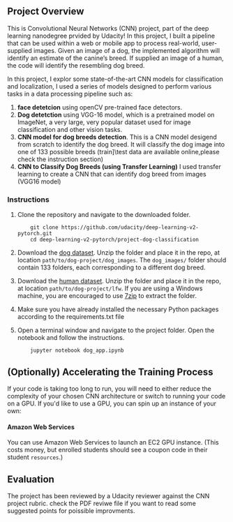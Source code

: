 [//]: # (Image References)

[image1]: ./images/sample_dog_output.png "Sample Output"
[image2]: ./images/vgg16_model.png "VGG-16 Model Layers"
[image3]: ./images/vgg16_model_draw.png "VGG16 Model Figure"


## Project Overview

This is Convolutional Neural Networks (CNN) project, part of the deep learning nanodegree prvided by Udacity! 
In this project, I built a pipeline that can be used within a web or mobile app to process real-world, user-supplied images.  Given an image of a dog, the implemented algorithm will identify an estimate of the canine’s breed.  If supplied an image of a human, the code will identify the resembling dog breed.  

In this project, I explor some state-of-the-art CNN models for classification and localization, I used a series of models designed to perform various tasks in a data processing pipeline such as:

1. __face detetcion__ using openCV pre-trained face detectors.
2. __Dog detetction__ using  VGG-16 model, which is a pretrained model on ImageNet, a very large, very popular dataset used for image classification and other vision tasks.
3. __CNN model for dog breeds detection__. This is a CNN model desigend from scratch to identify the dog breed. It will classify the dog image into one of 133 possible breeds (train]\test data are available online,please check the instruction section)
4. __CNN to Classify Dog Breeds (using Transfer Learning)__ I used transfer learning to create a CNN that can identify dog breed from images (VGG16 model)





### Instructions

1. Clone the repository and navigate to the downloaded folder.
	
	```	
		git clone https://github.com/udacity/deep-learning-v2-pytorch.git
		cd deep-learning-v2-pytorch/project-dog-classification
	```
	
2. Download the [dog dataset](https://s3-us-west-1.amazonaws.com/udacity-aind/dog-project/dogImages.zip).  Unzip the folder and place it in the repo, at location `path/to/dog-project/dog_images`.  The `dog_images/` folder should contain 133 folders, each corresponding to a different dog breed.
3. Download the [human dataset](http://vis-www.cs.umass.edu/lfw/lfw.tgz).  Unzip the folder and place it in the repo, at location `path/to/dog-project/lfw`.  If you are using a Windows machine, you are encouraged to use [7zip](http://www.7-zip.org/) to extract the folder. 
4. Make sure you have already installed the necessary Python packages according to the requirements.txt file
5. Open a terminal window and navigate to the project folder. Open the notebook and follow the instructions.
	
	```
		jupyter notebook dog_app.ipynb
	```

## (Optionally) Accelerating the Training Process 

If your code is taking too long to run, you will need to either reduce the complexity of your chosen CNN architecture or switch to running your code on a GPU.  If you'd like to use a GPU, you can spin up an instance of your own:

#### Amazon Web Services

You can use Amazon Web Services to launch an EC2 GPU instance. (This costs money, but enrolled students should see a coupon code in their student `resources`.)

## Evaluation

The project has been reviewed by a Udacity reviewer against the CNN project rubric. check the PDF reviwe file if you want to read some suggested points for poissible improvments.

